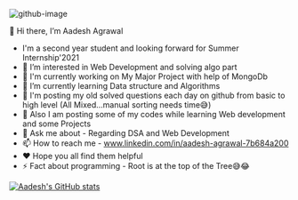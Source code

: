 ![github-image](https://user-images.githubusercontent.com/74392722/116232237-791fb500-a777-11eb-80ee-315aa54dd5cf.jpg)

👋 Hi there, I’m Aadesh Agrawal
- I'm a second year student and looking forward for Summer Internship'2021
- 👀 I’m interested in Web Development and solving algo part
- 🔭 I'm currently working on My Major Project with help of MongoDb
- 🌱 I’m currently learning  Data structure and Algorithms
- 📮 I'm posting my old solved questions each day on github from basic to high level (All Mixed...manual sorting needs time😅)
- 🏣 Also I am posting some of my codes while learning Web development and some Projects
- 💬 Ask me about - Regarding DSA and Web Development
- 📫 How to reach me - www.linkedin.com/in/aadesh-agrawal-7b684a200
- ❤  Hope you all find them helpful
- ⚡ Fact about programming - Root is at the top of the Tree😅😂

[![Aadesh's GitHub stats](https://github-readme-stats.vercel.app/api?username=aadesh-2806)](https://github.com/aadesh-2806/github-readme-stats)
